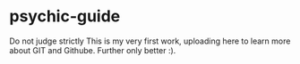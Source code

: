 # psychic-guide
Do not judge strictly
This is my very first work, uploading here to learn more about GIT and Githube. Further only better :).
